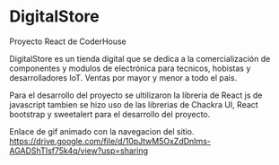 # DigitalStore
Proyecto React de CoderHouse

DigitalStore es un tienda digital que se dedica a la comercialización de componentes y modulos de electrónica para tecnicos,  hobistas y desarrolladores IoT. 
Ventas por mayor y menor a todo el pais.

Para el desarrollo del proyecto se ultilizaron la libreria de React js de javascript tambien se hizo uso de las librerias de Chackra UI, React bootstrap y sweetalert para el desarrollo del proyecto.

Enlace de gif animado con la navegacion del sitio.
https://drive.google.com/file/d/10pJtwM5OxZdDnIms-AGADShTIsf75k4q/view?usp=sharing
